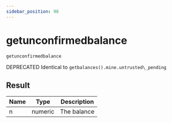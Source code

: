 ```yaml
---
sidebar_position: 98
---
```


# getunconfirmedbalance

`getunconfirmedbalance`

DEPRECATED Identical to `getbalances().mine.untrusted\_pending`

## Result

| Name | Type    | Description |
| ---- | ------- | ----------- |
| n    | numeric | The balance |
